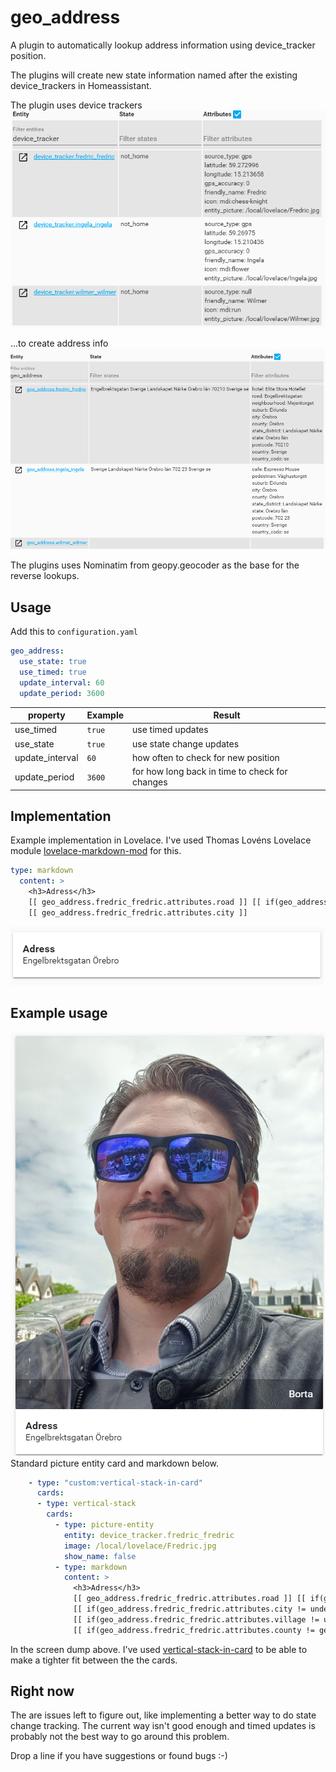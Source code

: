 # geo_address
A plugin to automatically lookup address information using device_tracker position.

The plugins will create new state information named after the existing device_trackers in Homeassistant.

The plugin uses device trackers<br/>
<img src="docs/device_trackers.png" alt="Device trackers"/>

...to create address info<br/>
<img src="docs/geo_address.png" alt="geo_address"/>


The plugins uses Nominatim from geopy.geocoder as the base for the reverse lookups.


## Usage


Add this to `configuration.yaml`

```yaml
geo_address:
  use_state: true
  use_timed: true  
  update_interval: 60
  update_period: 3600
```

| property | Example | Result
| ------------ | ------- | ------
| use_timed | `true` | use timed updates
| use_state | `true` | use state change updates
| update_interval | `60` | how often to check for new position
| update_period | `3600` | for how long back in time to check for changes



## Implementation
Example implementation in Lovelace. I've used Thomas Lovéns Lovelace module <a href="https://github.com/thomasloven/lovelace-markdown-mod">lovelace-markdown-mod</a> for this. 
```yaml
type: markdown
  content: >
    <h3>Adress</h3>
    [[ geo_address.fredric_fredric.attributes.road ]] [[ if(geo_address.fredric_fredric.attributes.house_number != undefined, geo_address.fredric_fredric.attributes.house_number, "") ]]
    [[ geo_address.fredric_fredric.attributes.city ]] 
```

<img src="docs/address_card.png" alt="Address card"/>

## Example usage
<img src="docs/example.png" alt="Fredric address"/>
Standard picture entity card and markdown below. 

```yaml
    - type: "custom:vertical-stack-in-card"
      cards:
      - type: vertical-stack
        cards:
          - type: picture-entity
            entity: device_tracker.fredric_fredric
            image: /local/lovelace/Fredric.jpg
            show_name: false
          - type: markdown
            content: >
              <h3>Adress</h3>
              [[ geo_address.fredric_fredric.attributes.road ]] [[ if(geo_address.fredric_fredric.attributes.house_number != undefined, geo_address.fredric_fredric.attributes.house_number, "") ]]
              [[ if(geo_address.fredric_fredric.attributes.city != undefined, geo_address.fredric_fredric.attributes.city, "") ]]
              [[ if(geo_address.fredric_fredric.attributes.village != undefined, geo_address.fredric_fredric.attributes.village, "") ]]
              [[ if(geo_address.fredric_fredric.attributes.county != geo_address.fredric_fredric.attributes.city, geo_address.fredric_fredric.attributes.county, "") ]]  
```

In the screen dump above. I've used <a href="https://github.com/custom-cards/vertical-stack-in-card">vertical-stack-in-card</a> to be able to make a tighter fit between the the cards.

## Right now
The are issues left to figure out, like implementing a better way to do state change tracking. The current way isn't good enough and timed updates is probably not the best way to go around this problem. 

Drop a line if you have suggestions or found bugs :-)
